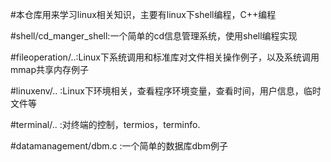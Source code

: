 #本仓库用来学习linux相关知识，主要有linux下shell编程，C++编程

#shell/cd_manger_shell:一个简单的cd信息管理系统，使用shell编程实现

#fileoperation/..:Linux下系统调用和标准库对文件相关操作例子，以及系统调用mmap共享内存例子

#linuxenv/.. :Linux下环境相关，查看程序环境变量，查看时间，用户信息，临时文件等

#terminal/.. :对终端的控制，termios，terminfo.

#datamanagement/dbm.c :一个简单的数据库dbm例子
